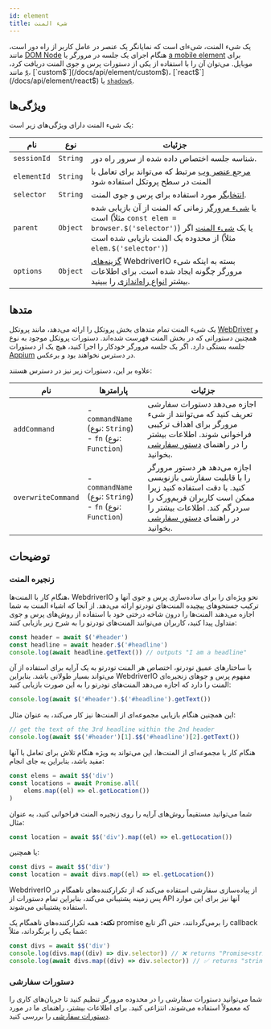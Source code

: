 ```yaml
---
id: element
title: شیء المنت
---
```


یک شیء المنت، شیء‌ای است که نمایانگر یک عنصر در عامل کاربر از راه دور است، مانند [DOM Node](https://developer.mozilla.org/en-US/docs/Web/API/Element) هنگام اجرای یک جلسه در مرورگر یا [a mobile element](https://developer.apple.com/documentation/swift/sequence/element) برای موبایل. می‌توان آن را با استفاده از یکی از دستورات پرس و جوی المنت دریافت کرد، مانند [`$`](/docs/api/element/$)، [`custom$`](/docs/api/element/custom$)، [`react$`](/docs/api/element/react$) یا [`shadow$`](/docs/api/element/shadow$).

## ویژگی‌ها

یک شیء المنت دارای ویژگی‌های زیر است:

| نام | نوع | جزئیات |
| ---- | ---- | ------- |
| `sessionId` | `String` | شناسه جلسه اختصاص داده شده از سرور راه دور. |
| `elementId` | `String` | [مرجع عنصر وب](https://w3c.github.io/webdriver/#elements) مرتبط که می‌تواند برای تعامل با المنت در سطح پروتکل استفاده شود |
| `selector` | `String` | [انتخابگر](/docs/selectors) مورد استفاده برای پرس و جوی المنت. |
| `parent` | `Object` | یا [شیء مرورگر](/docs/api/browser) زمانی که المنت از آن بازیابی شده است (مثلاً `const elem = browser.$('selector')`) یا یک [شیء المنت](/docs/api/element) اگر از محدوده یک المنت بازیابی شده است (مثلاً `elem.$('selector')`) |
| `options` | `Object` | [گزینه‌های](/docs/configuration) WebdriverIO بسته به اینکه شیء مرورگر چگونه ایجاد شده است. برای اطلاعات بیشتر [انواع راه‌اندازی](/docs/setuptypes) را ببینید. |

## متدها
یک شیء المنت تمام متدهای بخش پروتکل را ارائه می‌دهد، مانند پروتکل [WebDriver](/docs/api/webdriver) و همچنین دستوراتی که در بخش المنت فهرست شده‌اند. دستورات پروتکل موجود به نوع جلسه بستگی دارد. اگر یک جلسه مرورگر خودکار را اجرا کنید، هیچ یک از دستورات [Appium](/docs/api/appium) در دسترس نخواهند بود و برعکس.

علاوه بر این، دستورات زیر نیز در دسترس هستند:

| نام | پارامترها | جزئیات |
| ---- | ---------- | ------- |
| `addCommand` | - `commandName` (نوع: `String`)<br />- `fn` (نوع: `Function`) | اجازه می‌دهد دستورات سفارشی تعریف کنید که می‌توانند از شیء مرورگر برای اهداف ترکیبی فراخوانی شوند. اطلاعات بیشتر را در راهنمای [دستور سفارشی](/docs/customcommands) بخوانید. |
| `overwriteCommand` | - `commandName` (نوع: `String`)<br />- `fn` (نوع: `Function`) | اجازه می‌دهد هر دستور مرورگر را با قابلیت سفارشی بازنویسی کنید. با دقت استفاده کنید زیرا ممکن است کاربران فریم‌ورک را سردرگم کند. اطلاعات بیشتر را در راهنمای [دستور سفارشی](/docs/customcommands#overwriting-native-commands) بخوانید. |

## توضیحات

### زنجیره المنت

هنگام کار با المنت‌ها، WebdriverIO نحو ویژه‌ای را برای ساده‌سازی پرس و جوی آنها و ترکیب جستجوهای پیچیده المنت‌های تودرتو ارائه می‌دهد. از آنجا که اشیاء المنت به شما اجازه می‌دهند المنت‌ها را درون شاخه درختی خود با استفاده از روش‌های پرس و جوی متداول پیدا کنید، کاربران می‌توانند المنت‌های تودرتو را به شرح زیر بازیابی کنند:

```js
const header = await $('#header')
const headline = await header.$('#headline')
console.log(await headline.getText()) // outputs "I am a headline"
```

با ساختارهای عمیق تودرتو، اختصاص هر المنت تودرتو به یک آرایه برای استفاده از آن می‌تواند بسیار طولانی باشد. بنابراین WebdriverIO مفهوم پرس و جوهای زنجیره‌ای المنت را دارد که اجازه می‌دهد المنت‌های تودرتو را به این صورت بازیابی کنید:

```js
console.log(await $('#header').$('#headline').getText())
```

این همچنین هنگام بازیابی مجموعه‌ای از المنت‌ها نیز کار می‌کند، به عنوان مثال:

```js
// get the text of the 3rd headline within the 2nd header
console.log(await $$('#header')[1].$$('#headline')[2].getText())
```

هنگام کار با مجموعه‌ای از المنت‌ها، این می‌تواند به ویژه هنگام تلاش برای تعامل با آنها مفید باشد، بنابراین به جای انجام:

```js
const elems = await $$('div')
const locations = await Promise.all(
    elems.map((el) => el.getLocation())
)
```

شما می‌توانید مستقیماً روش‌های آرایه را روی زنجیره المنت فراخوانی کنید، به عنوان مثال:

```js
const location = await $$('div').map((el) => el.getLocation())
```

یا همچنین:

```js
const divs = await $$('div')
const location = await divs.map((el) => el.getLocation())
```

WebdriverIO از پیاده‌سازی سفارشی استفاده می‌کند که از تکرارکننده‌های ناهمگام در پس زمینه پشتیبانی می‌کند، بنابراین تمام دستورات از API آنها نیز برای این موارد استفاده پشتیبانی می‌شوند.

__نکته:__ همه تکرارکننده‌های ناهمگام یک promise را برمی‌گردانند، حتی اگر تابع callback شما یکی را برنگرداند، مثلاً:

```ts
const divs = await $$('div')
console.log(divs.map((div) => div.selector)) // ❌ returns "Promise<string>[]"
console.log(await divs.map((div) => div.selector)) // ✅ returns "string[]"
```

### دستورات سفارشی

شما می‌توانید دستورات سفارشی را در محدوده مرورگر تنظیم کنید تا جریان‌های کاری را که معمولاً استفاده می‌شوند، انتزاعی کنید. برای اطلاعات بیشتر، راهنمای ما در مورد [دستورات سفارشی](/docs/customcommands#adding-custom-commands) را بررسی کنید.